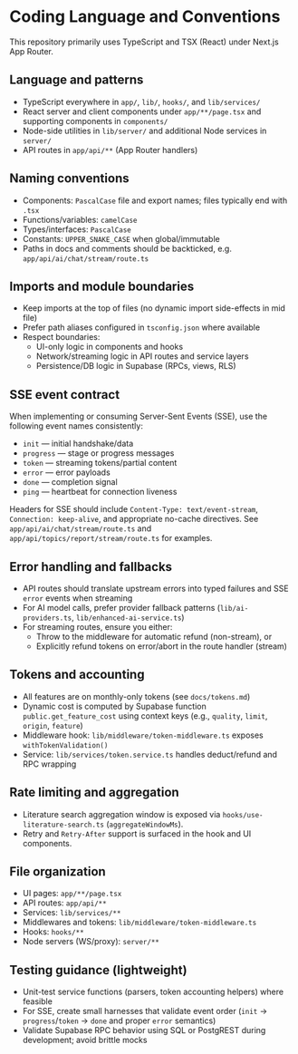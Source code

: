 # Coding Language and Conventions

This repository primarily uses TypeScript and TSX (React) under Next.js App Router.

## Language and patterns
- TypeScript everywhere in `app/`, `lib/`, `hooks/`, and `lib/services/`
- React server and client components under `app/**/page.tsx` and supporting components in `components/`
- Node-side utilities in `lib/server/` and additional Node services in `server/`
- API routes in `app/api/**` (App Router handlers)

## Naming conventions
- Components: `PascalCase` file and export names; files typically end with `.tsx`
- Functions/variables: `camelCase`
- Types/interfaces: `PascalCase`
- Constants: `UPPER_SNAKE_CASE` when global/immutable
- Paths in docs and comments should be backticked, e.g. `app/api/ai/chat/stream/route.ts`

## Imports and module boundaries
- Keep imports at the top of files (no dynamic import side-effects in mid file)
- Prefer path aliases configured in `tsconfig.json` where available
- Respect boundaries:
  - UI-only logic in components and hooks
  - Network/streaming logic in API routes and service layers
  - Persistence/DB logic in Supabase (RPCs, views, RLS)

## SSE event contract
When implementing or consuming Server-Sent Events (SSE), use the following event names consistently:
- `init` — initial handshake/data
- `progress` — stage or progress messages
- `token` — streaming tokens/partial content
- `error` — error payloads
- `done` — completion signal
- `ping` — heartbeat for connection liveness

Headers for SSE should include `Content-Type: text/event-stream`, `Connection: keep-alive`, and appropriate no-cache directives. See `app/api/ai/chat/stream/route.ts` and `app/api/topics/report/stream/route.ts` for examples.

## Error handling and fallbacks
- API routes should translate upstream errors into typed failures and SSE `error` events when streaming
- For AI model calls, prefer provider fallback patterns (`lib/ai-providers.ts`, `lib/enhanced-ai-service.ts`)
- For streaming routes, ensure you either:
  - Throw to the middleware for automatic refund (non-stream), or
  - Explicitly refund tokens on error/abort in the route handler (stream)

## Tokens and accounting
- All features are on monthly-only tokens (see `docs/tokens.md`)
- Dynamic cost is computed by Supabase function `public.get_feature_cost` using context keys (e.g., `quality`, `limit`, `origin`, `feature`)
- Middleware hook: `lib/middleware/token-middleware.ts` exposes `withTokenValidation()`
- Service: `lib/services/token.service.ts` handles deduct/refund and RPC wrapping

## Rate limiting and aggregation
- Literature search aggregation window is exposed via `hooks/use-literature-search.ts` (`aggregateWindowMs`).
- Retry and `Retry-After` support is surfaced in the hook and UI components.

## File organization
- UI pages: `app/**/page.tsx`
- API routes: `app/api/**`
- Services: `lib/services/**`
- Middlewares and tokens: `lib/middleware/token-middleware.ts`
- Hooks: `hooks/**`
- Node servers (WS/proxy): `server/**`

## Testing guidance (lightweight)
- Unit-test service functions (parsers, token accounting helpers) where feasible
- For SSE, create small harnesses that validate event order (`init` → `progress`/`token` → `done` and proper `error` semantics)
- Validate Supabase RPC behavior using SQL or PostgREST during development; avoid brittle mocks
